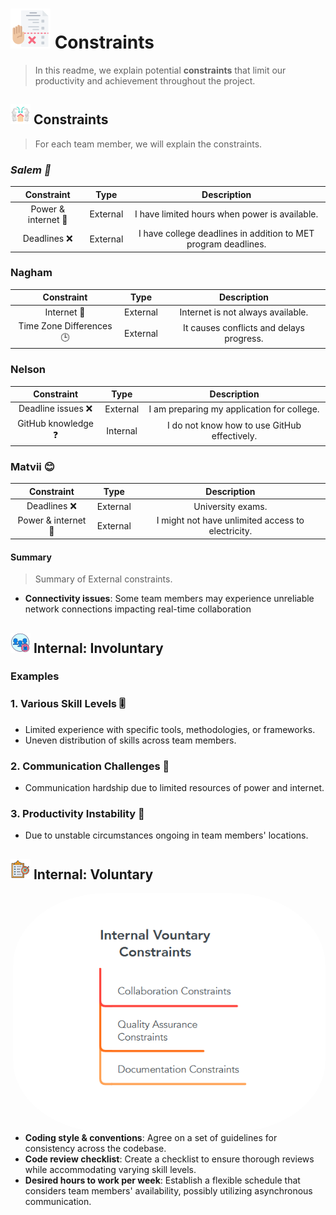 # ![Alt Text](../assets/task-planner.png) Constraints

> In this readme, we explain potential **constraints** that limit our productivity and achievement throughout the project.

## ![Alt Text](../assets/outdoor.png) Constraints

> For each team member, we will explain the constraints.

### _Salem 👀_

| Constraint          | Type     | Description                                          |
|:-------------------:|:--------:|:--------------------------------------------------:|
| Power & internet 🛜  | External | I have limited hours when power is available.    |
| Deadlines ❌        | External | I have college deadlines in addition to MET program deadlines. |

### Nagham

| Constraint          | Type     | Description |
|:-------------------:|:--------:|:--------------------------------------------------:|
| Internet 🛜        | External | Internet is not always available.                  |
| Time Zone Differences 🕒 | External | It causes conflicts and delays progress.          |

### Nelson

| Constraint          | Type     | Description                                   |
|:-------------------:|:--------:|:---------------------------------------------:|
| Deadline issues ❌  | External | I am preparing my application for college.   |
| GitHub knowledge ❓ | Internal | I do not know how to use GitHub effectively.|

### Matvii 😊

| Constraint          | Type     | Description                                          |
|:-------------------:|:--------:|:--------------------------------------------------:|
| Deadlines ❌        | External | University exams.                                  |
| Power & internet 🛜  | External | I might not have unlimited access to electricity.  |

#### Summary

> Summary of External constraints.
- **Connectivity issues**: Some team members may experience
   unreliable network connections
   impacting real-time collaboration

## ![indoor](../assets/limited-access.png) Internal: Involuntary

### Examples

<!--
  Constraints that come from within your team, and you have no control over:
  - Each of your individual skill levels
  - Amount of time available to work on the project
-->

### 1. Various Skill Levels 🎚️

- Limited experience with specific tools, methodologies, or frameworks.
- Uneven distribution of skills across team members.

### 2. Communication Challenges 💬

- Communication hardship due to limited resources of power and internet.

### 3. Productivity Instability 🦥

- Due to unstable circumstances ongoing in team members' locations.

## ![indoor](../assets/scope.png) Internal: Voluntary

<img style="display: block; width: 500px; float: right; border-radius: 30%" alt="blablab" src="../assets/internal-voluntary-constraints.png"/>

- **Coding style & conventions**: Agree on a set of guidelines for consistency across the codebase.
- **Code review checklist**: Create a checklist to ensure thorough reviews while accommodating varying skill levels.
- **Desired hours to work per week**: Establish a flexible schedule that considers team members' availability, possibly utilizing asynchronous communication.
